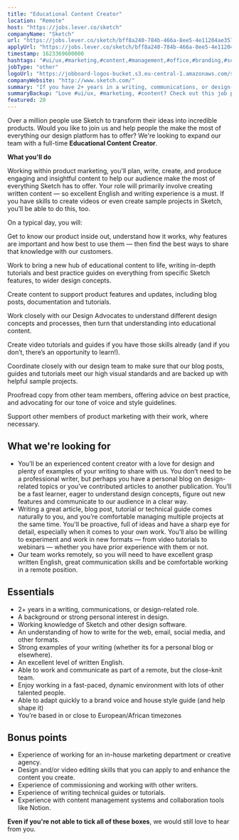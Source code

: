 ```yaml
---
title: "Educational Content Creator"
location: "Remote"
host: "https://jobs.lever.co/sketch"
companyName: "Sketch"
url: "https://jobs.lever.co/sketch/bff8a240-784b-466a-8ee5-4e11204ae357"
applyUrl: "https://jobs.lever.co/sketch/bff8a240-784b-466a-8ee5-4e11204ae357/apply"
timestamp: 1623369600000
hashtags: "#ui/ux,#marketing,#content,#management,#office,#branding,#socialmedia,#English"
jobType: "other"
logoUrl: "https://jobboard-logos-bucket.s3.eu-central-1.amazonaws.com/sketch"
companyWebsite: "http://www.sketch.com/"
summary: "If you have 2+ years in a writing, communications, or design-related role, Sketch is looking for someone with your skillset."
summaryBackup: "Love #ui/ux, #marketing, #content? Check out this job post!"
featured: 20
---
```


Over a million people use Sketch to transform their ideas into incredible products. Would you like to join us and help people the make the most of everything our design platform has to offer? We're looking to expand our team with a full-time **Educational Content Creator**.

**What you'll do**

Working within product marketing, you'll plan, write, create, and produce engaging and insightful content to help our audience make the most of everything Sketch has to offer. Your role will primarily involve creating written content — so excellent English and writing experience is a must. If you have skills to create videos or even create sample projects in Sketch, you’ll be able to do this, too.

On a typical day, you will:

Get to know our product inside out, understand how it works, why features are important and how best to use them — then find the best ways to share that knowledge with our customers.

Work to bring a new hub of educational content to life, writing in-depth tutorials and best practice guides on everything from specific Sketch features, to wider design concepts.

Create content to support product features and updates, including blog posts, documentation and tutorials.

Work closely with our Design Advocates to understand different design concepts and processes, then turn that understanding into educational content.

Create video tutorials and guides if you have those skills already (and if you don’t, there’s an opportunity to learn!).

Coordinate closely with our design team to make sure that our blog posts, guides and tutorials meet our high visual standards and are backed up with helpful sample projects.

Proofread copy from other team members, offering advice on best practice, and advocating for our tone of voice and style guidelines.

Support other members of product marketing with their work, where necessary.

## What we're looking for

*   You’ll be an experienced content creator with a love for design and plenty of examples of your writing to share with us. You don’t need to be a professional writer, but perhaps you have a personal blog on design-related topics or you’ve contributed articles to another publication. You’ll be a fast learner, eager to understand design concepts, figure out new features and communicate to our audience in a clear way.
*   Writing a great article, blog post, tutorial or technical guide comes naturally to you, and you’re comfortable managing multiple projects at the same time. You'll be proactive, full of ideas and have a sharp eye for detail, especially when it comes to your own work. You’ll also be willing to experiment and work in new formats — from video tutorials to webinars — whether you have prior experience with them or not.
*   Our team works remotely, so you will need to have excellent grasp written English, great communication skills and be comfortable working in a remote position.

## Essentials

*   2+ years in a writing, communications, or design-related role.
*   A background or strong personal interest in design.
*   Working knowledge of Sketch and other design software.
*   An understanding of how to write for the web, email, social media, and other formats.
*   Strong examples of your writing (whether its for a personal blog or elsewhere).
*   An excellent level of written English.
*   Able to work and communicate as part of a remote, but the close-knit team.
*   Enjoy working in a fast-paced, dynamic environment with lots of other talented people.
*   Able to adapt quickly to a brand voice and house style guide (and help shape it)
*   You’re based in or close to European/African timezones

## Bonus points

*   Experience of working for an in-house marketing department or creative agency.
*   Design and/or video editing skills that you can apply to and enhance the content you create.
*   Experience of commissioning and working with other writers.
*   Experience of writing technical guides or tutorials.
*   Experience with content management systems and collaboration tools like Notion.

**Even if you're not able to tick all of these boxes**, we would still love to hear from you.
